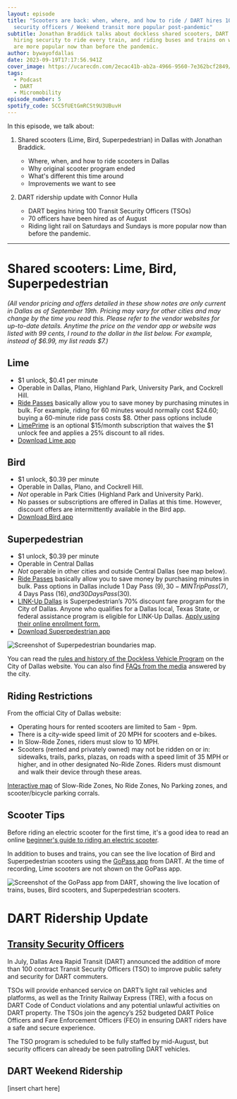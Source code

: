 ```yaml
---
layout: episode
title: "Scooters are back: when, where, and how to ride / DART hires 100
  security officers / Weekend transit more popular post-pandemic"
subtitle: Jonathan Braddick talks about dockless shared scooters, DART begins
  hiring security to ride every train, and riding buses and trains on weekends
  are more popular now than before the pandemic.
author: bywayofdallas
date: 2023-09-19T17:17:56.941Z
cover_image: https://ucarecdn.com/2ecac41b-ab2a-4966-9560-7e362bcf2849/
tags:
  - Podcast
  - DART
  - Micromobility
episode_number: 5
spotify_code: 5CC5fUEtGmRCSt9U3UBuvH
---
```

In this episode, we talk about:

1. Shared scooters (Lime, Bird, Superpedestrian) in Dallas with Jonathan Braddick.

   * Where, when, and how to ride scooters in Dallas
   * Why original scooter program ended
   * What's different this time around
   * Improvements we want to see

2. DART ridership update with Connor Hulla

   * DART begins hiring 100 Transit Security Officers (TSOs)
   * 70 officers have been hired as of August 
   * Riding light rail on Saturdays and Sundays is more popular now than before the pandemic. 

- - -

# Shared scooters: Lime, Bird, Superpedestrian[](https://dallascityhall.com/departments/transportation/Pages/dockless-vehicle-program.aspx)

*(All vendor pricing and offers detailed in these show notes are only current in Dallas as of September 19th.* *Pricing may vary for other cities and may change by the time you read this. Please refer to the vendor websites for up-to-date details. Anytime the price on the vendor app or website was listed with 99 cents, I round to the dollar in the list below. For example, instead of $6.99, my list reads $7.)*

## Lime

* $1 unlock, $0.41 per minute
* Operable in Dallas, Plano, Highland Park, University Park, and Cockrell Hill.
* [Ride Passes](https://help.li.me/hc/en-us/articles/1260806465069-What-is-a-Ride-Pass-) basically allow you to save money by purchasing minutes in bulk. For example, riding for 60 minutes would normally cost $24.60; buying a 60-minute ride pass costs $8. Other pass options include 
* [LimePrime](https://www.li.me/blog/lime-introduces-lime-prime-just-in-time-for-summer) is an optional $15/month subscription that waives the $1 unlock fee and applies a 25% discount to all rides.
* [Download Lime app](https://www.li.me/the-app)

## Bird

* $1 unlock, $0.39 per minute
* Operable in Dallas, Plano, and Cockrell Hill.
* *Not* operable in Park Cities (Highland Park and University Park).
* No passes or subscriptions are offered in Dallas at this time. However, discount offers are intermittently available in the Bird app.
* [Download Bird app](https://go.bird.co/)

## Superpedestrian

* $1 unlock, $0.39 per minute
* Operable in Central Dallas
* *Not* operable in other cities and outside Central Dallas (see map below). 
* [Ride Passes](https://superpedestrian.com/passes) basically allow you to save money by purchasing minutes in bulk. Pass options in Dallas include 1 Day Pass ($9), 30-MIN Trip Pass ($7), 4 Days Pass ($16), and 30 Days Pass ($30).
* [LINK-Up Dallas](https://superpedestrian.com/dallas#:~:text=Dallas%E2%80%99s%20website.-,LINK%2DUp%20Dallas,-LINK%2DUp%20Dallas) is Superpedestrian’s 70% discount fare program for the City of Dallas. Anyone who qualifies for a Dallas local, Texas State, or federal assistance program is eligible for LINK-Up Dallas. [Apply using their online enrollment form.](https://airtable.com/appjBU0Yn6D3cQfgM/shr95qDUIbNla2Fco)
* [Download Superpedestrian app](https://superpedestrian.com/how-to-ride)

![Screenshot of Superpedestrian boundaries map.](https://ucarecdn.com/e09a3c54-3975-48be-8713-feaa69611f7f/-/crop/1080x909/0,526/-/preview/ "Superpedestrian is only available and operable in Central Dallas.")

You can read the [rules and history of the Dockless Vehicle Program](https://dallascityhall.com/departments/transportation/Pages/dockless-vehicle-program.aspx) on the City of Dallas website. You can also find [FAQs from the media](https://dallascityhall.com/departments/transportation/DCH%20Documents/Dockless%20Vehicles/Dockless-Relaunch-FAQ_05242023.pdf) answered by the city.

## Riding Restrictions

From the official City of Dallas website:

* Operating hours for rented scooters are limited to 5am - 9pm.
* There is a city-wide speed limit of 20 MPH for scooters and e-bikes.
* In Slow-Ride Zones, riders must slow to 10 MPH.
* Scooters (rented and privately owned) may not be ridden on or in: sidewalks, trails, parks, plazas, on roads with a speed limit of 35 MPH or higher, and in other designated No-Ride Zones. Riders must dismount and walk their device through these areas. 

[Interactive map](https://dallasgis.maps.arcgis.com/apps/webappviewer/index.html?id=19ba664de1f741c4876dec2fd56b3477) of Slow-Ride Zones, No Ride Zones, No Parking zones, and scooter/bicycle parking corrals.

## Scooter Tips

Before riding an electric scooter for the first time, it's a good idea to read an online [beginner's guide to riding an electric scooter](https://riderguide.com/safety/how-to-ride-an-electric-scooter/).

In addition to buses and trains, you can see the live location of Bird and Superpedestrian scooters using the [GoPass app](https://riderguide.com/safety/how-to-ride-an-electric-scooter/) from DART. At the time of recording, Lime scooters are not shown on the GoPass app.

![Screenshot of the GoPass app from DART, showing the live location of trains, buses, Bird scooters, and Superpedestrian scooters.](https://ucarecdn.com/33db5c15-6aeb-4b82-99e6-5795ecf7218c/ "The GoPass app from DART shows the live location trains, buses, and scooters from Bird and Superpedestrian.")

# DART Ridership Update

## [Transity Security Officers](https://www.dart.org/about/news-and-events/newsreleases/newsrelease-detail/dart-enhances-security-focus-with-contract-security-officers#:~:text=DART%20News%20Release&text=With%20its%20continued%20focus%20on,and%20security%20for%20DART%20commuters.)

[](https://www.dart.org/about/news-and-events/newsreleases/newsrelease-detail/dart-enhances-security-focus-with-contract-security-officers#:~:text=DART%20News%20Release&text=With%20its%20continued%20focus%20on,and%20security%20for%20DART%20commuters.)In July, Dallas Area Rapid Transit (DART) announced the addition of more than 100 contract Transit Security Officers (TSO) to improve public safety and security for DART commuters.

TSOs will provide enhanced service on DART’s light rail vehicles and platforms, as well as the Trinity Railway Express (TRE), with a focus on DART Code of Conduct violations and any potential unlawful activities on DART property. The TSOs join the agency’s 252 budgeted DART Police Officers and Fare Enforcement Officers (FEO) in ensuring DART riders have a safe and secure experience.

The TSO program is scheduled to be fully staffed by mid-August, but security officers can already be seen patrolling DART vehicles.

## DART Weekend Ridership

\[insert chart here]